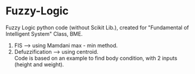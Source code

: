 # Fuzzy-Logic
Fuzzy Logic python code (without Scikit Lib.), created for "Fundamental of Intelligent System" Class, BME.
1. FIS --> using Mamdani max - min method.
2. Defuzzification --> using centroid. </br>
Code is based on an example to find body condition, with 2 inputs (height and weight).
